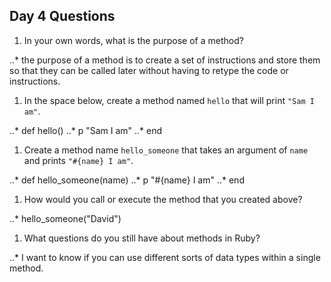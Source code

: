 ## Day 4 Questions

1. In your own words, what is the purpose of a method?

..* the purpose of a method is to create a set of instructions and store them so that they can be called later without having to retype the code or instructions.

1. In the space below, create a method named `hello` that will print `"Sam I am"`.

..* def hello()
..*  p "Sam I am"
..* end

1. Create a method name `hello_someone` that takes an argument of `name` and prints `"#{name} I am"`.

..* def hello_someone(name)
..*  p "#{name} I am"
..* end

1. How would you call or execute the method that you created above?

..* hello_someone("David")

1. What questions do you still have about methods in Ruby?

..* I want to know if you can use different sorts of data types within a single method.
